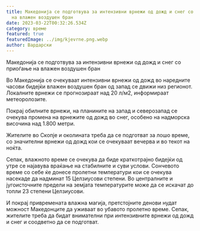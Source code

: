 ```yaml
---
title: Македонија се подготвува за интензивни врнежи од дожд и снег со приоѓање
  на влажен воздушен бран
date: 2023-03-22T00:32:26.534Z
category: време
featured: true
featuredImage: ../img/kjevrne.png.webp
author: Вардарски
---
```


Македонија се подготвува за интензивни врнежи од дожд и снег со приоѓање на влажен воздушен бран

Во Македонија се очекуваат интензивни врнежи од дожд во наредните часови бидејќи влажен воздушен бран од запад се движи низ регионот. Локалните врнежи се прогнозираат над 20 л/м2, информираат метеоролозите.

Покрај обилните врнежи, на планините на запад и северозапад се очекува промена на врнежите од дожд во снег, особено на надморска височина над 1.800 метри.

Жителите во Скопје и околината треба да се подготват за лошо време, со значителни врнежи од дожд кои се очекуваат вечерва и во текот на ноќта.

Сепак, влажното време се очекува да биде краткотрајно бидејќи од утре се најавува враќање на стабилните и суви услови. Сончевото време со себе ќе донесе пролетни температури кои се очекува насекаде да надминат 15 Целзиусови степени. Во централните и југоисточните предели на земјата температурите може да се искачат до топли 23 степени Целзиусови.

И покрај привремената влажна магија, претстојните денови нудат можност Македонците да уживаат во убавото пролетно време. Сепак, жителите треба да бидат внимателни при интензивните врнежи од дожд и снег и соодветно да се подготват.
